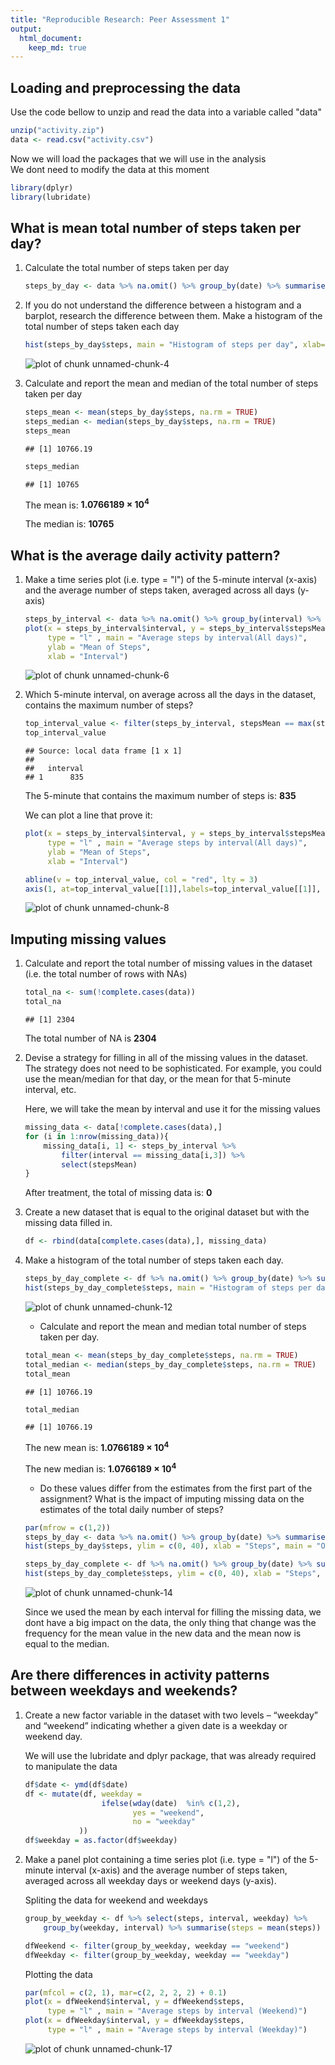 ```yaml
---
title: "Reproducible Research: Peer Assessment 1"
output: 
  html_document:
    keep_md: true
---
```



## Loading and preprocessing the data

Use the code bellow to unzip and read the data into a variable called "data"

```r
unzip("activity.zip")
data <- read.csv("activity.csv")
```

Now we will load the packages that we will use in the analysis  
We dont need to modify the data at this moment

```r
library(dplyr)
library(lubridate)
```

## What is mean total number of steps taken per day?

1. Calculate the total number of steps taken per day
    
    ```r
    steps_by_day <- data %>% na.omit() %>% group_by(date) %>% summarise(steps = sum(steps))
    ```

2. If you do not understand the difference between a histogram and a barplot, research the difference between them. Make a histogram of the total number of steps taken each day
    
    ```r
    hist(steps_by_day$steps, main = "Histogram of steps per day", xlab="Steps")
    ```
    
    ![plot of chunk unnamed-chunk-4](figure/unnamed-chunk-4-1.png) 

3. Calculate and report the mean and median of the total number of steps taken per day  

    
    ```r
    steps_mean <- mean(steps_by_day$steps, na.rm = TRUE)
    steps_median <- median(steps_by_day$steps, na.rm = TRUE)
    steps_mean
    ```
    
    ```
    ## [1] 10766.19
    ```
    
    ```r
    steps_median
    ```
    
    ```
    ## [1] 10765
    ```
    The mean is: **1.0766189 &times; 10<sup>4</sup>**
    
    The median is: **10765**  

## What is the average daily activity pattern?

1. Make a time series plot (i.e. type = "l") of the 5-minute interval (x-axis) and the average number of steps taken, averaged across all days (y-axis)
    
    ```r
    steps_by_interval <- data %>% na.omit() %>% group_by(interval) %>% summarise(stepsMean = mean(steps))
    plot(x = steps_by_interval$interval, y = steps_by_interval$stepsMean, 
         type = "l" , main = "Average steps by interval(All days)",
         ylab = "Mean of Steps",
         xlab = "Interval")
    ```
    
    ![plot of chunk unnamed-chunk-6](figure/unnamed-chunk-6-1.png) 

2. Which 5-minute interval, on average across all the days in the dataset, contains the maximum number of steps?
    
    ```r
    top_interval_value <- filter(steps_by_interval, stepsMean == max(stepsMean)) %>% select(interval)
    top_interval_value
    ```
    
    ```
    ## Source: local data frame [1 x 1]
    ## 
    ##   interval
    ## 1      835
    ```

    The 5-minute that contains the maximum number of steps is: **835**  
    
    We can plot a line that prove it:
    
    ```r
    plot(x = steps_by_interval$interval, y = steps_by_interval$stepsMean, 
         type = "l" , main = "Average steps by interval(All days)",
         ylab = "Mean of Steps",
         xlab = "Interval")
    
    abline(v = top_interval_value, col = "red", lty = 3)
    axis(1, at=top_interval_value[[1]],labels=top_interval_value[[1]], col.axis="red", cex.axis=0.7, tck=-.03)
    ```
    
    ![plot of chunk unnamed-chunk-8](figure/unnamed-chunk-8-1.png) 

## Imputing missing values

1. Calculate and report the total number of missing values in the dataset (i.e. the total number of rows with NAs)
    
    ```r
    total_na <- sum(!complete.cases(data))
    total_na
    ```
    
    ```
    ## [1] 2304
    ```
    
    The total number of NA is **2304**

2. Devise a strategy for filling in all of the missing values in the dataset. The strategy does not need to be sophisticated. For example, you could use the mean/median for that day, or the mean for that 5-minute interval, etc.

    Here, we will take the mean by interval and use it for the missing values
    
    ```r
    missing_data <- data[!complete.cases(data),]
    for (i in 1:nrow(missing_data)){
        missing_data[i, 1] <- steps_by_interval %>% 
            filter(interval == missing_data[i,3]) %>% 
            select(stepsMean)    
    }
    ```
    
    After treatment, the total of missing data is: **0**

3. Create a new dataset that is equal to the original dataset but with the missing data filled in.
    
    ```r
    df <- rbind(data[complete.cases(data),], missing_data)
    ```

4. Make a histogram of the total number of steps taken each day.
    
    ```r
    steps_by_day_complete <- df %>% na.omit() %>% group_by(date) %>% summarise(steps = sum(steps))
    hist(steps_by_day_complete$steps, main = "Histogram of steps per day", xlab="Steps")
    ```
    
    ![plot of chunk unnamed-chunk-12](figure/unnamed-chunk-12-1.png) 

    * Calculate and report the mean and median total number of steps taken per day. 
    
    
    ```r
    total_mean <- mean(steps_by_day_complete$steps, na.rm = TRUE)
    total_median <- median(steps_by_day_complete$steps, na.rm = TRUE)
    total_mean
    ```
    
    ```
    ## [1] 10766.19
    ```
    
    ```r
    total_median
    ```
    
    ```
    ## [1] 10766.19
    ```
    
    The new mean is: **1.0766189 &times; 10<sup>4</sup>** 
    
    The new median is: **1.0766189 &times; 10<sup>4</sup>**  
    
    * Do these values differ from the estimates from the first part of the assignment? What is the impact of imputing missing data on the estimates of the total daily number of steps?
    
    
    ```r
    par(mfrow = c(1,2))
    steps_by_day <- data %>% na.omit() %>% group_by(date) %>% summarise(steps = sum(steps))
    hist(steps_by_day$steps, ylim = c(0, 40), xlab = "Steps", main = "Original values")
    
    steps_by_day_complete <- df %>% na.omit() %>% group_by(date) %>% summarise(steps = sum(steps))
    hist(steps_by_day_complete$steps, ylim = c(0, 40), xlab = "Steps", main = "Replaced NAs")
    ```
    
    ![plot of chunk unnamed-chunk-14](figure/unnamed-chunk-14-1.png) 
    
    Since we used the mean by each interval for filling the missing data, we dont have a big impact on the data, the only thing that change was the frequency for the mean value in the new data and the mean now is equal to the median.

## Are there differences in activity patterns between weekdays and weekends?

1. Create a new factor variable in the dataset with two levels – “weekday” and “weekend” indicating whether a given date is a weekday or weekend day.

    We will use the lubridate and dplyr package, that was already required to manipulate the data
    
    
    ```r
    df$date <- ymd(df$date)
    df <- mutate(df, weekday = 
                     ifelse(wday(date)  %in% c(1,2), 
                            yes = "weekend", 
                            no = "weekday"
                ))
    df$weekday = as.factor(df$weekday)
    ```

2. Make a panel plot containing a time series plot (i.e. type = "l") of the 5-minute interval (x-axis) and the average number of steps taken, averaged across all weekday days or weekend days (y-axis).

    Spliting the data for weekend and weekdays
    
    ```r
    group_by_weekday <- df %>% select(steps, interval, weekday) %>% 
        group_by(weekday, interval) %>% summarise(steps = mean(steps))
    
    dfWeekend <- filter(group_by_weekday, weekday == "weekend")
    dfWeekday <- filter(group_by_weekday, weekday == "weekday")
    ```
    
    Plotting the data
    
    ```r
    par(mfcol = c(2, 1), mar=c(2, 2, 2, 2) + 0.1)
    plot(x = dfWeekend$interval, y = dfWeekend$steps, 
         type = "l" , main = "Average steps by interval (Weekend)")
    plot(x = dfWeekday$interval, y = dfWeekday$steps, 
         type = "l" , main = "Average steps by interval (Weekday)")
    ```
    
    ![plot of chunk unnamed-chunk-17](figure/unnamed-chunk-17-1.png) 
